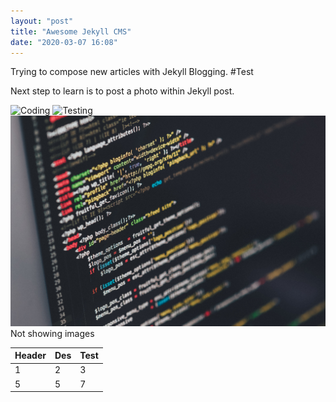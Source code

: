 ```yaml
---
layout: "post"
title: "Awesome Jekyll CMS"
date: "2020-03-07 16:08"
---
```

Trying to compose new articles with Jekyll Blogging.
#Test

Next step to learn is to post a photo within Jekyll post.

![Coding](/images/2020/03/testjpg)
![Testing](images/2020/03/testjpg)
<img src='images/2020/03/test.jpg'>
Not showing images

Header  | Des   |  Test
--|---|--
  1|  2 |  3
  5|  5 |  7  
